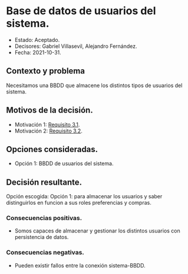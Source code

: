 # Base de datos de usuarios del sistema.

* Estado: Aceptado.
* Decisores: Gabriel Villasevil, Alejandro Fernández.
* Fecha: 2021-10-31.

## Contexto y problema

Necesitamos una BBDD que almacene los distintos tipos de usuarios del sistema.

## Motivos de la decisión.

* Motivación 1: [Requisito 3.1](https://github.com/santo2927/DAS-2021-22-/blob/master/Requisitos/R3.1%20Almacenar%20Preferencias.txt).
* Motivación 2: [Requisito 3.2](https://github.com/santo2927/DAS-2021-22-/blob/master/Requisitos/R3.2%20Almacenar%20Datos%20de%20Compra.txt).

## Opciones consideradas.

* Opción 1: BBDD de usuarios del sistema.

## Decisión resultante.

Opción escogida: Opción 1: para almacenar los usuarios y saber distinguirlos en funcion a sus roles preferencias y compras.

### Consecuencias positivas.

* Somos capaces de almacenar y gestionar los distintos usuarios con persistencia de datos.

### Consecuencias negativas.

* Pueden existir fallos entre la conexión sistema-BBDD.
